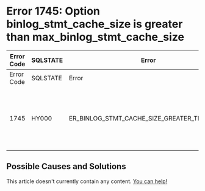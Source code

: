 
# Error 1745: Option binlog_stmt_cache_size is greater than max_binlog_stmt_cache_size


| Error Code | SQLSTATE | Error | Description |
| --- | --- | --- | --- |
| Error Code | SQLSTATE | Error | Description |
| 1745 | HY000 | ER_BINLOG_STMT_CACHE_SIZE_GREATER_THAN_MAX | Option binlog_stmt_cache_size (%lu) is greater than max_binlog_stmt_cache_size (%lu); setting binlog_stmt_cache_size equal to max_binlog_stmt_cache_size. |




## Possible Causes and Solutions


This article doesn't currently contain any content. [You can help!](/kb/en/writing-and-editing-knowledge-base-articles/)


